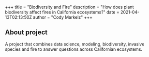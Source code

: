 +++
title = "Biodiversity and Fire"
description = "How does plant biodiversity affect fires in California ecosystems?"
date = 2021-04-13T02:13:50Z
author = "Cody Markelz"
+++

## About project

A project that combines data science, modeling, biodiversity, invasive species and fire to answer questions across Californian ecosystems.

